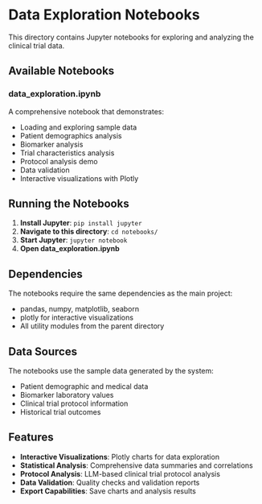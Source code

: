 # Data Exploration Notebooks

This directory contains Jupyter notebooks for exploring and analyzing the clinical trial data.

## Available Notebooks

### data_exploration.ipynb
A comprehensive notebook that demonstrates:
- Loading and exploring sample data
- Patient demographics analysis
- Biomarker analysis
- Trial characteristics analysis
- Protocol analysis demo
- Data validation
- Interactive visualizations with Plotly

## Running the Notebooks

1. **Install Jupyter**: `pip install jupyter`
2. **Navigate to this directory**: `cd notebooks/`
3. **Start Jupyter**: `jupyter notebook`
4. **Open data_exploration.ipynb**

## Dependencies

The notebooks require the same dependencies as the main project:
- pandas, numpy, matplotlib, seaborn
- plotly for interactive visualizations
- All utility modules from the parent directory

## Data Sources

The notebooks use the sample data generated by the system:
- Patient demographic and medical data
- Biomarker laboratory values
- Clinical trial protocol information
- Historical trial outcomes

## Features

- **Interactive Visualizations**: Plotly charts for data exploration
- **Statistical Analysis**: Comprehensive data summaries and correlations
- **Protocol Analysis**: LLM-based clinical trial protocol analysis
- **Data Validation**: Quality checks and validation reports
- **Export Capabilities**: Save charts and analysis results
